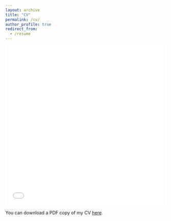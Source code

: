 ```yaml
---
layout: archive
title: "CV"
permalink: /cv/
author_profile: true
redirect_from:
  - /resume
---
```


<iframe src="/files/pdf/Resume_Volkotrub.pdf" width="100%" height="500" frameborder="no" border="0" marginwidth="0" marginheight="0"></iframe>

You can download a PDF copy of my CV [here](/files/pdf/Resume_Volkotrub.pdf).
